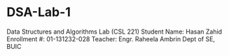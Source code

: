 # DSA-Lab-1
Data Structures and Algorithms Lab (CSL 221) 
Student Name: Hasan Zahid 
Enrollment #: 01-131232-028 
Teacher: Engr. Raheela Ambrin 
Dept of SE, BUIC
